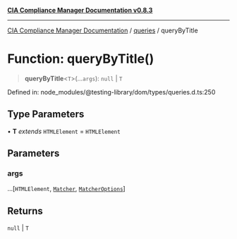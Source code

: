 [**CIA Compliance Manager Documentation v0.8.3**](../../../README.md)

***

[CIA Compliance Manager Documentation](../../../globals.md) / [queries](../README.md) / queryByTitle

# Function: queryByTitle()

> **queryByTitle**\<`T`\>(...`args`): `null` \| `T`

Defined in: node\_modules/@testing-library/dom/types/queries.d.ts:250

## Type Parameters

• **T** *extends* `HTMLElement` = `HTMLElement`

## Parameters

### args

...\[`HTMLElement`, [`Matcher`](../../../type-aliases/Matcher.md), [`MatcherOptions`](../../../interfaces/MatcherOptions.md)\]

## Returns

`null` \| `T`
